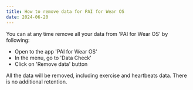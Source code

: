 ```yaml
---
title: How to remove data for PAI for Wear OS
date: 2024-06-20
---
```


You can at any time remove all your data from 'PAI for Wear OS' by following:
* Open to the app 'PAI for Wear OS'
* In the menu, go to 'Data Check'
* Click on 'Remove data' button

All the data will be removed, including exercise and heartbeats data. There is no additional retention.
